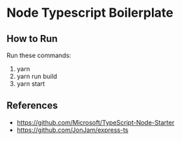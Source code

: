 # Node Typescript Boilerplate

## How to Run
Run these commands:
1. yarn
2. yarn run build
3. yarn start

## References
- https://github.com/Microsoft/TypeScript-Node-Starter
- https://github.com/JonJam/express-ts
